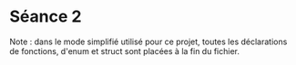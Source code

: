 # Séance 2

Note : dans le mode simplifié utilisé pour ce projet, toutes les déclarations de fonctions, d'enum et struct sont placées à la fin du fichier.